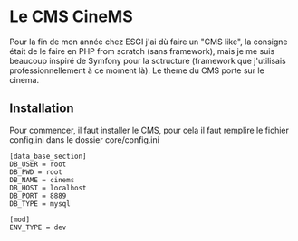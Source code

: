 # Le CMS **CineMS**
Pour la fin de mon année chez ESGI j'ai dù faire un "CMS like", la consigne était de le faire en PHP from scratch (sans framework), mais je me suis beaucoup inspiré de Symfony pour la sctructure (framework que j'utilisais professionnellement à ce moment là). Le theme du CMS porte sur le cinema.

## Installation

Pour commencer, il faut installer le CMS, pour cela il faut remplire le fichier config.ini dans le dossier core/config.ini

```
[data_base_section]
DB_USER = root
DB_PWD = root
DB_NAME = cinems
DB_HOST = localhost
DB_PORT = 8889
DB_TYPE = mysql

[mod]
ENV_TYPE = dev
```
